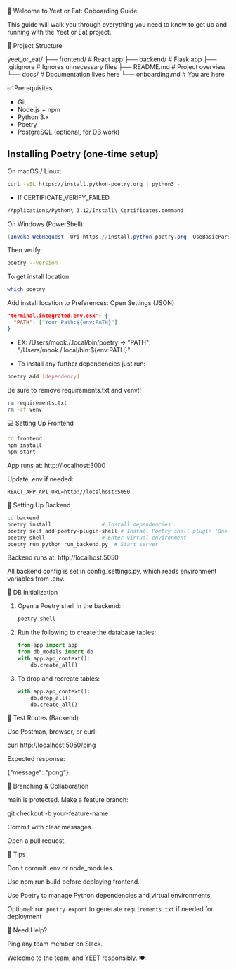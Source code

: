 👋 Welcome to Yeet or Eat: Onboarding Guide

This guide will walk you through everything you need to know to get up and running with the Yeet or Eat project.

📁 Project Structure

yeet_or_eat/
├── frontend/        # React app
├── backend/         # Flask app
├── .gitignore       # Ignores unnecessary files
├── README.md        # Project overview
└── docs/            # Documentation lives here
    └── onboarding.md  # You are here

✅ Prerequisites

- Git
- Node.js + npm
- Python 3.x
- Poetry
- PostgreSQL (optional, for DB work)

## Installing Poetry (one-time setup)
On macOS / Linux:
```bash
curl -sSL https://install.python-poetry.org | python3 -
```

- If CERTIFICATE_VERIFY_FAILED
```bash
/Applications/Python\ 3.12/Install\ Certificates.command
```

On Windows (PowerShell):
```powershell
(Invoke-WebRequest -Uri https://install.python-poetry.org -UseBasicParsing).Content | python -
```

Then verify:
```bash
poetry --version
```

To get install location:
```bash
which poetry
```

Add install location to Preferences: Open Settings (JSON)
```json
"terminal.integrated.env.osx": {
  "PATH": ["Your Path:${env:PATH}"]
}
```
- EX: /Users/mook./.local/bin/poetry -> "PATH": "/Users/mook./.local/bin:${env:PATH}"

- To install any further dependencies just run:
```bash
poetry add [dependency]
```

Be sure to remove requirements.txt and venv!!
```bash
rm requirements.txt
rm -rf venv
```

💻 Setting Up Frontend

```bash
cd frontend
npm install
npm start
```

App runs at: http://localhost:3000

Update .env if needed:

```
REACT_APP_API_URL=http://localhost:5050
```

🐍 Setting Up Backend

```bash
cd backend
poetry install                # Install dependencies
poetry self add poetry-plugin-shell # Install Poetry shell plugin (One-time)
poetry shell                  # Enter virtual environment
poetry run python run_backend.py  # Start server
```

Backend runs at: http://localhost:5050

All backend config is set in config_settings.py, which reads environment variables from .env.

🧬 DB Initialization

1. Open a Poetry shell in the backend:

   ```bash
   poetry shell
   ```

2. Run the following to create the database tables:

   ```python
   from app import app
   from db_models import db
   with app.app_context():
       db.create_all()
   ```

3. To drop and recreate tables:

   ```python
   with app.app_context():
       db.drop_all()
       db.create_all()
   ```

🧪 Test Routes (Backend)

Use Postman, browser, or curl:

curl http://localhost:5050/ping

Expected response:

{"message": "pong"}

🌱 Branching & Collaboration

main is protected. Make a feature branch:

git checkout -b your-feature-name

Commit with clear messages.

Open a pull request.

📌 Tips

Don't commit .env or node_modules.

Use npm run build before deploying frontend.

Use Poetry to manage Python dependencies and virtual environments

Optional: run `poetry export` to generate `requirements.txt` if needed for deployment

🙌 Need Help?

Ping any team member on Slack.

Welcome to the team, and YEET responsibly. 🍽️